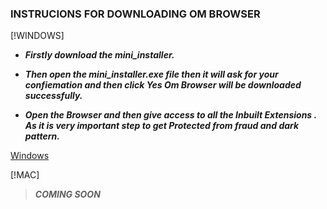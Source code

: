 ### INSTRUCIONS FOR DOWNLOADING  OM BROWSER
[!WINDOWS]

- ***Firstly download the mini_installer.***
+ ***Then open the mini_installer.exe file then it will ask for your confiemation and then click Yes Om Browser will be downloaded successfully.***
* ***Open the Browser and then give access to all the Inbuilt Extensions . As it is very important step to get Protected from fraud and dark pattern.***
  
[Windows](mini_installer.exe)

[!MAC]
> ***COMING SOON***
